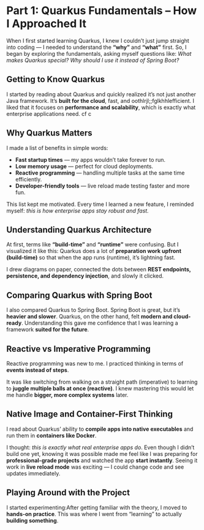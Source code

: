 # Part 1: Quarkus Fundamentals – How I Approached It

When I first started learning Quarkus, I knew I couldn’t just jump straight into coding — I needed to understand the **“why”** and **“what”** first. So, I began by exploring the fundamentals, asking myself questions like: _What makes Quarkus special? Why should I use it instead of Spring Boot?_

## Getting to Know Quarkus

I started by reading about Quarkus and quickly realized it’s not just another Java framework. It’s **built for the cloud**, fast, and oothlrjl;;fglkhhlefficient. I liked that it focuses on **performance and scalability**, which is exactly what enterprise applications need.
cf c

## Why Quarkus Matters

I made a list of benefits in simple words:

- **Fast startup times** — my apps wouldn’t take forever to run.
- **Low memory usage** — perfect for cloud deployments.
- **Reactive programming** — handling multiple tasks at the same time efficiently.
- **Developer-friendly tools** — live reload made testing faster and more fun.

This list kept me motivated. Every time I learned a new feature, I reminded myself: _this is how enterprise apps stay robust and fast._

## Understanding Quarkus Architecture

At first, terms like **“build-time”** and **“runtime”** were confusing. But I visualized it like this: Quarkus does a lot of **preparation work upfront (build-time)** so that when the app runs (runtime), it’s lightning fast.

I drew diagrams on paper, connected the dots between **REST endpoints, persistence, and dependency injection**, and slowly it clicked.

## Comparing Quarkus with Spring Boot

I also compared Quarkus to Spring Boot. Spring Boot is great, but it’s **heavier and slower**. Quarkus, on the other hand, felt **modern and cloud-ready**. Understanding this gave me confidence that I was learning a framework **suited for the future**.

## Reactive vs Imperative Programming

Reactive programming was new to me. I practiced thinking in terms of **events instead of steps**.

It was like switching from walking on a straight path (imperative) to learning to **juggle multiple balls at once (reactive)**. I knew mastering this would let me handle **bigger, more complex systems** later.

## Native Image and Container-First Thinking

I read about Quarkus’ ability to **compile apps into native executables** and run them in **containers like Docker**.

I thought: _this is exactly what real enterprise apps do_. Even though I didn’t build one yet, knowing it was possible made me feel like I was preparing for **professional-grade projects** and watched the app **start instantly**. Seeing it work in **live reload mode** was exciting — I could change code and see updates immediately.

## Playing Around with the Project

I started experimenting:After getting familiar with the theory, I moved to **hands-on practice**. This was where I went from “learning” to actually **building something**.
